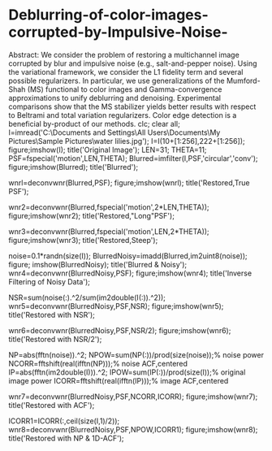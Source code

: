 # Deblurring-of-color-images-corrupted-by-Impulsive-Noise-
Abstract: We consider the problem of restoring a multichannel image corrupted by blur and impulsive noise (e.g., salt-and-pepper noise). Using the variational framework, we consider the L1 fidelity term and several possible regularizers. In particular, we use generalizations of the Mumford-Shah (MS) functional to color images and Gamma-convergence approximations to unify deblurring and denoising. Experimental comparisons show that the MS stabilizer yields better results with respect to Beltrami and total variation regularizers. Color edge detection is a beneficial by-product of our methods.
clc;
clear all;
I=imread('C:\Documents and Settings\All Users\Documents\My Pictures\Sample Pictures\water lilies.jpg');
I=I(10+[1:256],222+[1:256]);
figure;imshow(I);
title('Original Image');
LEN=31;
THETA=11;
PSF=fspecial('motion',LEN,THETA);
Blurred=imfilter(I,PSF,'circular','conv');
figure;imshow(Blurred);
title('Blurred');

wnrl=deconvwnr(Blurred,PSF);
figure;imshow(wnrl);
title('Restored,True PSF');

wnr2=deconvwnr(Blurred,fspecial('motion',2*LEN,THETA));
figure;imshow(wnr2);
title('Restored,"Long"PSF');

wnr3=deconvwnr(Blurred,fspecial('motion',LEN,2*THETA));
figure;imshow(wnr3);
title('Restored,Steep');

noise=0.1*randn(size(I));
BlurredNoisy=imadd(Blurred,im2uint8(noise));
figure;
imshow(BlurredNoisy);
title('Blurred & Noisy');
wnr4=deconvwnr(BlurredNoisy,PSF);
figure;imshow(wnr4);
title('Inverse Filtering of Noisy Data');

NSR=sum(noise(:).^2/sum(im2double(I(:)).^2));
wnr5=deconvwnr(BlurredNoisy,PSF,NSR);
figure;imshow(wnr5);
title('Restored with NSR');

wnr6=deconvwnr(BlurredNoisy,PSF,NSR/2);
figure;imshow(wnr6);
title('Restored with NSR/2');

NP=abs(fftn(noise)).^2;
NPOW=sum(NP(:))/prod(size(noise));% noise power
NCORR=fftshift(real(ifftn(NP)));% noise ACF,centered
IP=abs(fftn(im2double(I))).^2;
IPOW=sum(IP(:))/prod(size(I));% original image power
ICORR=fftshift(real(ifftn(IP)));% image ACF,centered


wnr7=deconvwnr(BlurredNoisy,PSF,NCORR,ICORR);
figure;imshow(wnr7);
title('Restored with ACF');

ICORR1=ICORR(:,ceil(size(I,1)/2));
wnr8=deconvwnr(BlurredNoisy,PSF,NPOW,ICORR1);
figure;imshow(wnr8);
title('Restored with NP & 1D-ACF');
